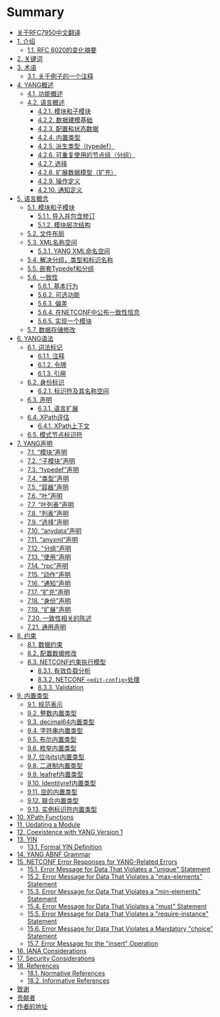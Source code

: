 # Summary

- [关于RFC7950中文翻译](README.md)
- [1. 介绍](section-1/README.md)
    - [1.1. RFC 6020的变化摘要](section-1/1.1.md)
- [2. 关键词](section-2/README.md)
- [3. 术语](section-3/README.md)
    - [3.1. 关于例子的一个注释](section-3/3.1.md)
- [4. YANG概述](section-4/README.md)
    - [4.1. 功能概述](section-4/4.1.md)
    - [4.2. 语言概述](section-4/4.2.md)
        - [4.2.1. 模块和子模块](section-4/4.2.1.md)
        - [4.2.2. 数据建模基础](section-4/4.2.2.md)
        - [4.2.3. 配置和状态数据](section-4/4.2.3.md)
        - [4.2.4. 内置类型](section-4/4.2.4.md)
        - [4.2.5. 派生类型（typedef）](section-4/4.2.5.md)
        - [4.2.6. 可重复使用的节点组（分组）](section-4/4.2.6.md)
        - [4.2.7. 选择](section-4/4.2.7.md)
        - [4.2.8. 扩展数据模型（扩充）](section-4/4.2.8.md)
        - [4.2.9. 操作定义](section-4/4.2.9.md)
        - [4.2.10. 通知定义](section-4/4.2.10.md)
- [5. 语言概念](section-5/README.md)
    - [5.1. 模块和子模块](section-5/5.1.md)
        - [5.1.1. 导入并包含修订](section-5/5.1.1.md)
        - [5.1.2. 模块层次结构](section-5/5.1.2.md)
    - [5.2. 文件布局](section-5/5.2.md)
    - [5.3. XML名称空间](section-5/5.3.md)
        - [5.3.1. YANG XML命名空间](section-5/5.3.1.md)
    - [5.4. 解决分组，类型和标识名称](section-5/5.4.md)
    - [5.5. 嵌套Typedef和分组](section-5/5.5.md)
    - [5.6. 一致性](section-5/5.6.md)
        - [5.6.1. 基本行为](section-5/5.6.1.md)
        - [5.6.2. 可选功能](section-5/5.6.2.md)
        - [5.6.3. 偏差](section-5/5.6.3.md)
        - [5.6.4. 在NETCONF中公布一致性信息](section-5/5.6.4.md)
        - [5.6.5. 实现一个模块](section-5/5.6.5.md)
    - [5.7. 数据存储修改](section-5/5.7.md)
- [6. YANG语法](section-6/README.md)
    - [6.1. 词法标记](section-6/6.1.md)
        - [6.1.1. 注释](section-6/6.1.1.md)
        - [6.1.2. 令牌](section-6/6.1.2.md)
        - [6.1.3. 引用](section-6/6.1.3.md)
    - [6.2. 身份标识](section-6/6.2.md)
        - [6.2.1. 标识符及其名称空间](section-6/6.2.1.md)
    - [6.3. 声明](section-6/6.3.md)
        - [6.3.1. 语言扩展](section-6/6.3.1.md)
    - [6.4. XPath评估](section-6/6.4.md)
        - [6.4.1. XPath上下文](section-6/6.4.1.md)
    - [6.5. 模式节点标识符](section-6/6.5.md)
- [7. YANG声明](section-7/README.md)
    - [7.1. “模块”声明](section-7/7.1.md)
    - [7.2. “子模块”声明](section-7/7.2.md)
    - [7.3. “typedef”声明](section-7/7.3.md)
    - [7.4. “类型”声明](section-7/7.4.md)
    - [7.5. “容器”声明](section-7/7.5.md)
    - [7.6. “叶”声明](section-7/7.6.md)
    - [7.7. “叶列表”声明](section-7/7.7.md)
    - [7.8. “列表”声明](section-7/7.8.md)
    - [7.9. “选择”声明](section-7/7.9.md)
    - [7.10. “anydata”声明](section-7/7.10.md)
    - [7.11. “anyxml”声明](section-7/7.11.md)
    - [7.12. "分组"声明](section-7/7.12.md)
    - [7.13. “使用”声明](section-7/7.13.md)
    - [7.14. “rpc”声明](section-7/7.14.md)
    - [7.15. “动作”声明](section-7/7.15.md)
    - [7.16. “通知”声明](section-7/7.16.md)
    - [7.17. “扩充”声明](section-7/7.17.md)
    - [7.18. “身份”声明](section-7/7.18.md)
    - [7.19. “扩展”声明](section-7/7.19.md)
    - [7.20. 一致性相关的陈述](section-7/7.20.md)
    - [7.21. 通用声明](section-7/7.21.md)
- [8. 约束](section-8/README.md)
    - [8.1. 数据约束](section-8/8.1.md)
    - [8.2. 配置数据修改](section-8/8.2.md)
    - [8.3. NETCONF约束执行模型](section-8/8.3.md)
        - [8.3.1. 有效负载分析](section-8/8.3.1.md)
        - [8.3.2. NETCONF `<edit-config>`处理](section-8/8.3.2.md)
        - [8.3.3. Validation](section-8/8.3.3.md)
- [9. 内置类型](section-9/README.md)
    - [9.1. 规范表示](section-9/9.1.md)
    - [9.2. 整数内置类型](section-9/9.2.md)
    - [9.3. decimal64内置类型](section-9/9.3.md)
    - [9.4. 字符串内置类型](section-9/9.4.md)
    - [9.5. 布尔内置类型](section-9/9.5.md)
    - [9.6. 枚举内置类型](section-9/9.6.md)
    - [9.7. 位(bits)内置类型](section-9/9.7.md)
    - [9.8. 二进制内置类型](section-9/9.8.md)
    - [9.9. leafref内置类型](section-9/9.9.md)
    - [9.10. Identityref内置类型](section-9/9.10.md)
    - [9.11. 空的内置类型](section-9/9.11.md)
    - [9.12. 联合内置类型](section-9/9.12.md)
    - [9.13. 实例标识符内置类型](section-9/9.13.md)
- [10. XPath Functions]()
- [11. Updating a Module]()
- [12. Coexistence with YANG Version 1]()
- [13. YIN](section-13/README.md)
    - [13.1. Formal YIN Definition]()
- [14. YANG ABNF Grammar]()
- [15. NETCONF Error Responses for YANG-Related Errors]()
    - [15.1. Error Message for Data That Violates a "unique" Statement]()
    - [15.2. Error Message for Data That Violates a "max-elements" Statement]()
    - [15.3. Error Message for Data That Violates a "min-elements" Statement]()
    - [15.4. Error Message for Data That Violates a "must" Statement]()
    - [15.5. Error Message for Data That Violates a "require-instance" Statement]()
    - [15.6. Error Message for Data That Violates a Mandatory "choice" Statement]()
    - [15.7. Error Message for the "insert" Operation]()
- [16. IANA Considerations]()
- [17. Security Considerations]()
- [18. References]()
    - [18.1. Normative References]()
    - [18.2. Informative References]()
- [致谢](acknowledgements.md)
- [贡献者](contributors.md)
- [作者的地址](authors-address.md)
